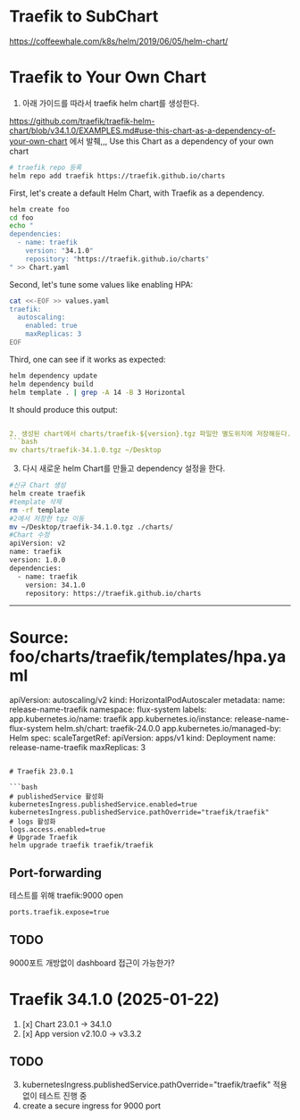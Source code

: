 # Traefik to SubChart
https://coffeewhale.com/k8s/helm/2019/06/05/helm-chart/

# Traefik to Your Own Chart
1. 아래 가이드를 따라서 traefik helm chart를 생성한다.

https://github.com/traefik/traefik-helm-chart/blob/v34.1.0/EXAMPLES.md#use-this-chart-as-a-dependency-of-your-own-chart
에서 발췌,,,
Use this Chart as a dependency of your own chart
```bash
# traefik repo 등록
helm repo add traefik https://traefik.github.io/charts
```


First, let's create a default Helm Chart, with Traefik as a dependency.
```bash
helm create foo
cd foo
echo "
dependencies:
  - name: traefik
    version: "34.1.0"
    repository: "https://traefik.github.io/charts"
" >> Chart.yaml
```

Second, let's tune some values like enabling HPA:

```bash
cat <<-EOF >> values.yaml
traefik:
  autoscaling:
    enabled: true
    maxReplicas: 3
EOF
```

Third, one can see if it works as expected:
```bash
helm dependency update
helm dependency build
helm template . | grep -A 14 -B 3 Horizontal
```

It should produce this output:

```yaml

2. 생성된 chart에서 charts/traefik-${version}.tgz 파일만 별도위치에 저장해둔다.
```bash
mv charts/traefik-34.1.0.tgz ~/Desktop
```

3. 다시 새로운 helm Chart를 만들고 dependency 설정을 한다.
```bash
#신규 Chart 생성
helm create traefik
#template 삭제
rm -rf template
#2에서 저장한 tgz 이동
mv ~/Desktop/traefik-34.1.0.tgz ./charts/
#Chart 수정
apiVersion: v2
name: traefik
version: 1.0.0
dependencies:
  - name: traefik
    version: 34.1.0
    repository: https://traefik.github.io/charts
```
---
# Source: foo/charts/traefik/templates/hpa.yaml
apiVersion: autoscaling/v2
kind: HorizontalPodAutoscaler
metadata:
  name: release-name-traefik
  namespace: flux-system
  labels:
    app.kubernetes.io/name: traefik
    app.kubernetes.io/instance: release-name-flux-system
    helm.sh/chart: traefik-24.0.0
    app.kubernetes.io/managed-by: Helm
spec:
  scaleTargetRef:
    apiVersion: apps/v1
    kind: Deployment
    name: release-name-traefik
  maxReplicas: 3
```

# Traefik 23.0.1

```bash
# publishedService 활성화
kubernetesIngress.publishedService.enabled=true
kubernetesIngress.publishedService.pathOverride="traefik/traefik"
# logs 활성화
logs.access.enabled=true
# Upgrade Traefik
helm upgrade traefik traefik/traefik
```

## Port-forwarding
테스트를 위해 traefik:9000 open
```bash
ports.traefik.expose=true
```

## TODO
9000포트 개방없이 dashboard 접근이 가능한가?

# Traefik 34.1.0 (2025-01-22)
1. [x] Chart 23.0.1 -> 34.1.0
2. [x] App version v2.10.0 -> v3.3.2

## TODO
3. kubernetesIngress.publishedService.pathOverride="traefik/traefik" 적용없이 테스트 진행 중
4. create a secure ingress for 9000 port


